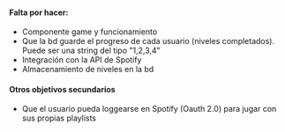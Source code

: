 #### Falta por hacer:

- Componente game y funcionamiento
- Que la bd guarde el progreso de cada usuario (niveles completados). Puede ser una string del tipo "1,2,3,4"
- Integración con la API de Spotify
- Almacenamiento de niveles en la bd


#### Otros objetivos secundarios
- Que el usuario pueda loggearse en Spotify (Oauth 2.0) para jugar con sus propias playlists
